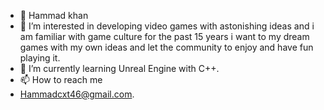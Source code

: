 - 👋 Hammad khan
- 👀 I’m interested in developing video games with astonishing ideas
  and i am familiar with game culture for the past 15 years
  i want to my dream games with my own ideas
  and let the community to enjoy and have fun playing it.
- 🌱 I’m currently learning Unreal Engine with C++.
- 📫 How to reach me
-  Hammadcxt46@gmail.com.
 


